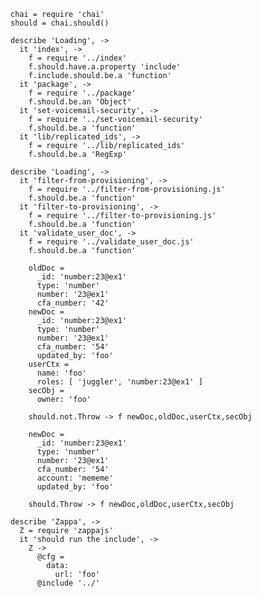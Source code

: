     chai = require 'chai'
    should = chai.should()

    describe 'Loading', ->
      it 'index', ->
        f = require '../index'
        f.should.have.a.property 'include'
        f.include.should.be.a 'function'
      it 'package', ->
        f = require '../package'
        f.should.be.an 'Object'
      it 'set-voicemail-security', ->
        f = require '../set-voicemail-security'
        f.should.be.a 'function'
      it 'lib/replicated_ids', ->
        f = require '../lib/replicated_ids'
        f.should.be.a 'RegExp'

    describe 'Loading', ->
      it 'filter-from-provisioning', ->
        f = require '../filter-from-provisioning.js'
        f.should.be.a 'function'
      it 'filter-to-provisioning', ->
        f = require '../filter-to-provisioning.js'
        f.should.be.a 'function'
      it 'validate_user_doc', ->
        f = require '../validate_user_doc.js'
        f.should.be.a 'function'

        oldDoc =
          _id: 'number:23@ex1'
          type: 'number'
          number: '23@ex1'
          cfa_number: '42'
        newDoc =
          _id: 'number:23@ex1'
          type: 'number'
          number: '23@ex1'
          cfa_number: '54'
          updated_by: 'foo'
        userCtx =
          name: 'foo'
          roles: [ 'juggler', 'number:23@ex1' ]
        secObj =
          owner: 'foo'

        should.not.Throw -> f newDoc,oldDoc,userCtx,secObj

        newDoc =
          _id: 'number:23@ex1'
          type: 'number'
          number: '23@ex1'
          cfa_number: '54'
          account: 'mememe'
          updated_by: 'foo'

        should.Throw -> f newDoc,oldDoc,userCtx,secObj

    describe 'Zappa', ->
      Z = require 'zappajs'
      it 'should run the include', ->
        Z ->
          @cfg =
            data:
              url: 'foo'
          @include '../'
